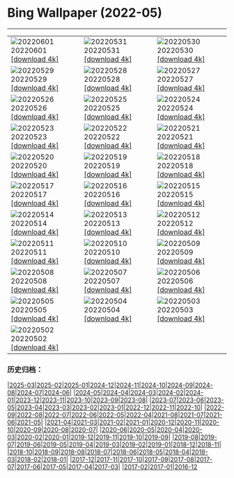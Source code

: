 # Bing Wallpaper (2022-05)
**************

<table><tr><td><img src="https://www.bing.com/th?id=OHR.MarovoLagoon_DE-DE3544269489_1920x1080.jpg" alt="20220601"> 20220601 <a href="https://www.bing.com/th?id=OHR.MarovoLagoon_DE-DE3544269489_UHD.jpg">[download 4k]</a></td><td><img src="https://www.bing.com/th?id=OHR.ParrotDay_DE-DE3367502828_1920x1080.jpg" alt="20220531"> 20220531 <a href="https://www.bing.com/th?id=OHR.ParrotDay_DE-DE3367502828_UHD.jpg">[download 4k]</a></td><td><img src="https://www.bing.com/th?id=OHR.LechfallFuessen_DE-DE2958722430_1920x1080.jpg" alt="20220530"> 20220530 <a href="https://www.bing.com/th?id=OHR.LechfallFuessen_DE-DE2958722430_UHD.jpg">[download 4k]</a></td></tr><tr><td><img src="https://www.bing.com/th?id=OHR.MountFryatt_DE-DE2752795580_1920x1080.jpg" alt="20220529"> 20220529 <a href="https://www.bing.com/th?id=OHR.MountFryatt_DE-DE2752795580_UHD.jpg">[download 4k]</a></td><td><img src="https://www.bing.com/th?id=OHR.PurnululuNP_DE-DE2545119523_1920x1080.jpg" alt="20220528"> 20220528 <a href="https://www.bing.com/th?id=OHR.PurnululuNP_DE-DE2545119523_UHD.jpg">[download 4k]</a></td><td><img src="https://www.bing.com/th?id=OHR.MarinHeadlands_DE-DE2403924056_1920x1080.jpg" alt="20220527"> 20220527 <a href="https://www.bing.com/th?id=OHR.MarinHeadlands_DE-DE2403924056_UHD.jpg">[download 4k]</a></td></tr><tr><td><img src="https://www.bing.com/th?id=OHR.OrangerieSchwerin_DE-DE2078115256_1920x1080.jpg" alt="20220526"> 20220526 <a href="https://www.bing.com/th?id=OHR.OrangerieSchwerin_DE-DE2078115256_UHD.jpg">[download 4k]</a></td><td><img src="https://www.bing.com/th?id=OHR.Alhambra_DE-DE1588237255_1920x1080.jpg" alt="20220525"> 20220525 <a href="https://www.bing.com/th?id=OHR.Alhambra_DE-DE1588237255_UHD.jpg">[download 4k]</a></td><td><img src="https://www.bing.com/th?id=OHR.KornatiNP_DE-DE1377322932_1920x1080.jpg" alt="20220524"> 20220524 <a href="https://www.bing.com/th?id=OHR.KornatiNP_DE-DE1377322932_UHD.jpg">[download 4k]</a></td></tr><tr><td><img src="https://www.bing.com/th?id=OHR.RedBellied_DE-DE1213803488_1920x1080.jpg" alt="20220523"> 20220523 <a href="https://www.bing.com/th?id=OHR.RedBellied_DE-DE1213803488_UHD.jpg">[download 4k]</a></td><td><img src="https://www.bing.com/th?id=OHR.ZebraEgret_DE-DE1042895176_1920x1080.jpg" alt="20220522"> 20220522 <a href="https://www.bing.com/th?id=OHR.ZebraEgret_DE-DE1042895176_UHD.jpg">[download 4k]</a></td><td><img src="https://www.bing.com/th?id=OHR.AlbionFalls_DE-DE0780537459_1920x1080.jpg" alt="20220521"> 20220521 <a href="https://www.bing.com/th?id=OHR.AlbionFalls_DE-DE0780537459_UHD.jpg">[download 4k]</a></td></tr><tr><td><img src="https://www.bing.com/th?id=OHR.ApisMellifera_DE-DE0445205950_1920x1080.jpg" alt="20220520"> 20220520 <a href="https://www.bing.com/th?id=OHR.ApisMellifera_DE-DE0445205950_UHD.jpg">[download 4k]</a></td><td><img src="https://www.bing.com/th?id=OHR.PawneeOwls_DE-DE5044551905_1920x1080.jpg" alt="20220519"> 20220519 <a href="https://www.bing.com/th?id=OHR.PawneeOwls_DE-DE5044551905_UHD.jpg">[download 4k]</a></td><td><img src="https://www.bing.com/th?id=OHR.VanBlooms_DE-DE4842855385_1920x1080.jpg" alt="20220518"> 20220518 <a href="https://www.bing.com/th?id=OHR.VanBlooms_DE-DE4842855385_UHD.jpg">[download 4k]</a></td></tr><tr><td><img src="https://www.bing.com/th?id=OHR.SaltPondsMaras_DE-DE4646706943_1920x1080.jpg" alt="20220517"> 20220517 <a href="https://www.bing.com/th?id=OHR.SaltPondsMaras_DE-DE4646706943_UHD.jpg">[download 4k]</a></td><td><img src="https://www.bing.com/th?id=OHR.DuesseldorfOberkassel_DE-DE4515756656_1920x1080.jpg" alt="20220516"> 20220516 <a href="https://www.bing.com/th?id=OHR.DuesseldorfOberkassel_DE-DE4515756656_UHD.jpg">[download 4k]</a></td><td><img src="https://www.bing.com/th?id=OHR.BerninaBloodMoon_DE-DE4131118559_1920x1080.jpg" alt="20220515"> 20220515 <a href="https://www.bing.com/th?id=OHR.BerninaBloodMoon_DE-DE4131118559_UHD.jpg">[download 4k]</a></td></tr><tr><td><img src="https://www.bing.com/th?id=OHR.WindmillDay_DE-DE4138742437_1920x1080.jpg" alt="20220514"> 20220514 <a href="https://www.bing.com/th?id=OHR.WindmillDay_DE-DE4138742437_UHD.jpg">[download 4k]</a></td><td><img src="https://www.bing.com/th?id=OHR.MaasaiGiraffe_DE-DE3857530393_1920x1080.jpg" alt="20220513"> 20220513 <a href="https://www.bing.com/th?id=OHR.MaasaiGiraffe_DE-DE3857530393_UHD.jpg">[download 4k]</a></td><td><img src="https://www.bing.com/th?id=OHR.OiaVillage_DE-DE3659729921_1920x1080.jpg" alt="20220512"> 20220512 <a href="https://www.bing.com/th?id=OHR.OiaVillage_DE-DE3659729921_UHD.jpg">[download 4k]</a></td></tr><tr><td><img src="https://www.bing.com/th?id=OHR.GiffordPinchot_DE-DE3574487425_1920x1080.jpg" alt="20220511"> 20220511 <a href="https://www.bing.com/th?id=OHR.GiffordPinchot_DE-DE3574487425_UHD.jpg">[download 4k]</a></td><td><img src="https://www.bing.com/th?id=OHR.SchlossGluecksburg_DE-DE2789078986_1920x1080.jpg" alt="20220510"> 20220510 <a href="https://www.bing.com/th?id=OHR.SchlossGluecksburg_DE-DE2789078986_UHD.jpg">[download 4k]</a></td><td><img src="https://www.bing.com/th?id=OHR.GoremeNationalPark_DE-DE2607260675_1920x1080.jpg" alt="20220509"> 20220509 <a href="https://www.bing.com/th?id=OHR.GoremeNationalPark_DE-DE2607260675_UHD.jpg">[download 4k]</a></td></tr><tr><td><img src="https://www.bing.com/th?id=OHR.MomJoey_DE-DE2451456931_1920x1080.jpg" alt="20220508"> 20220508 <a href="https://www.bing.com/th?id=OHR.MomJoey_DE-DE2451456931_UHD.jpg">[download 4k]</a></td><td><img src="https://www.bing.com/th?id=OHR.GlassBridge_DE-DE2318675548_1920x1080.jpg" alt="20220507"> 20220507 <a href="https://www.bing.com/th?id=OHR.GlassBridge_DE-DE2318675548_UHD.jpg">[download 4k]</a></td><td><img src="https://www.bing.com/th?id=OHR.HertfordshireBluebells_DE-DE2011706063_1920x1080.jpg" alt="20220506"> 20220506 <a href="https://www.bing.com/th?id=OHR.HertfordshireBluebells_DE-DE2011706063_UHD.jpg">[download 4k]</a></td></tr><tr><td><img src="https://www.bing.com/th?id=OHR.JaliscoAgave_DE-DE6770573516_1920x1080.jpg" alt="20220505"> 20220505 <a href="https://www.bing.com/th?id=OHR.JaliscoAgave_DE-DE6770573516_UHD.jpg">[download 4k]</a></td><td><img src="https://www.bing.com/th?id=OHR.WadiRum_DE-DE6640798989_1920x1080.jpg" alt="20220504"> 20220504 <a href="https://www.bing.com/th?id=OHR.WadiRum_DE-DE6640798989_UHD.jpg">[download 4k]</a></td><td><img src="https://www.bing.com/th?id=OHR.DuckHen_DE-DE6504910177_1920x1080.jpg" alt="20220503"> 20220503 <a href="https://www.bing.com/th?id=OHR.DuckHen_DE-DE6504910177_UHD.jpg">[download 4k]</a></td></tr><tr><td><img src="https://www.bing.com/th?id=OHR.TravertineTurkey_DE-DE6360049344_1920x1080.jpg" alt="20220502"> 20220502 <a href="https://www.bing.com/th?id=OHR.TravertineTurkey_DE-DE6360049344_UHD.jpg">[download 4k]</a></td><td></td><td></td></tr></table>

### 历史归档：

|[2025-03](/../2025-03/2025-03.md)|[2025-02](/../2025-02/2025-02.md)|[2025-01](/../2025-01/2025-01.md)|[2024-12](/../2024-12/2024-12.md)|[2024-11](/../2024-11/2024-11.md)|[2024-10](/../2024-10/2024-10.md)|[2024-09](/../2024-09/2024-09.md)|[2024-08](/../2024-08/2024-08.md)|[2024-07](/../2024-07/2024-07.md)|[2024-06](/../2024-06/2024-06.md)|
|[2024-05](/../2024-05/2024-05.md)|[2024-04](/../2024-04/2024-04.md)|[2024-03](/../2024-03/2024-03.md)|[2024-02](/../2024-02/2024-02.md)|[2024-01](/../2024-01/2024-01.md)|[2023-12](/../2023-12/2023-12.md)|[2023-11](/../2023-11/2023-11.md)|[2023-10](/../2023-10/2023-10.md)|[2023-09](/../2023-09/2023-09.md)|[2023-08](/../2023-08/2023-08.md)|
|[2023-07](/../2023-07/2023-07.md)|[2023-06](/../2023-06/2023-06.md)|[2023-05](/../2023-05/2023-05.md)|[2023-04](/../2023-04/2023-04.md)|[2023-03](/../2023-03/2023-03.md)|[2023-02](/../2023-02/2023-02.md)|[2023-01](/../2023-01/2023-01.md)|[2022-12](/../2022-12/2022-12.md)|[2022-11](/../2022-11/2022-11.md)|[2022-10](/../2022-10/2022-10.md)|
|[2022-09](/../2022-09/2022-09.md)|[2022-08](/../2022-08/2022-08.md)|[2022-07](/../2022-07/2022-07.md)|[2022-06](/../2022-06/2022-06.md)|[2022-05](/2022-05.md)|[2022-04](/../2022-04/2022-04.md)|[2021-08](/../2021-08/2021-08.md)|[2021-07](/../2021-07/2021-07.md)|[2021-06](/../2021-06/2021-06.md)|[2021-05](/../2021-05/2021-05.md)|
|[2021-04](/../2021-04/2021-04.md)|[2021-03](/../2021-03/2021-03.md)|[2021-02](/../2021-02/2021-02.md)|[2021-01](/../2021-01/2021-01.md)|[2020-12](/../2020-12/2020-12.md)|[2020-11](/../2020-11/2020-11.md)|[2020-10](/../2020-10/2020-10.md)|[2020-09](/../2020-09/2020-09.md)|[2020-08](/../2020-08/2020-08.md)|[2020-07](/../2020-07/2020-07.md)|
|[2020-06](/../2020-06/2020-06.md)|[2020-05](/../2020-05/2020-05.md)|[2020-04](/../2020-04/2020-04.md)|[2020-03](/../2020-03/2020-03.md)|[2020-02](/../2020-02/2020-02.md)|[2020-01](/../2020-01/2020-01.md)|[2019-12](/../2019-12/2019-12.md)|[2019-11](/../2019-11/2019-11.md)|[2019-10](/../2019-10/2019-10.md)|[2019-09](/../2019-09/2019-09.md)|
|[2019-08](/../2019-08/2019-08.md)|[2019-07](/../2019-07/2019-07.md)|[2019-06](/../2019-06/2019-06.md)|[2019-05](/../2019-05/2019-05.md)|[2019-04](/../2019-04/2019-04.md)|[2019-03](/../2019-03/2019-03.md)|[2019-02](/../2019-02/2019-02.md)|[2019-01](/../2019-01/2019-01.md)|[2018-12](/../2018-12/2018-12.md)|[2018-11](/../2018-11/2018-11.md)|
|[2018-10](/../2018-10/2018-10.md)|[2018-09](/../2018-09/2018-09.md)|[2018-08](/../2018-08/2018-08.md)|[2018-07](/../2018-07/2018-07.md)|[2018-06](/../2018-06/2018-06.md)|[2018-05](/../2018-05/2018-05.md)|[2018-04](/../2018-04/2018-04.md)|[2018-03](/../2018-03/2018-03.md)|[2018-02](/../2018-02/2018-02.md)|[2018-01](/../2018-01/2018-01.md)|
|[2017-12](/../2017-12/2017-12.md)|[2017-11](/../2017-11/2017-11.md)|[2017-10](/../2017-10/2017-10.md)|[2017-09](/../2017-09/2017-09.md)|[2017-08](/../2017-08/2017-08.md)|[2017-07](/../2017-07/2017-07.md)|[2017-06](/../2017-06/2017-06.md)|[2017-05](/../2017-05/2017-05.md)|[2017-04](/../2017-04/2017-04.md)|[2017-03](/../2017-03/2017-03.md)|
|[2017-02](/../2017-02/2017-02.md)|[2017-01](/../2017-01/2017-01.md)|[2016-12](/../2016-12/2016-12.md)